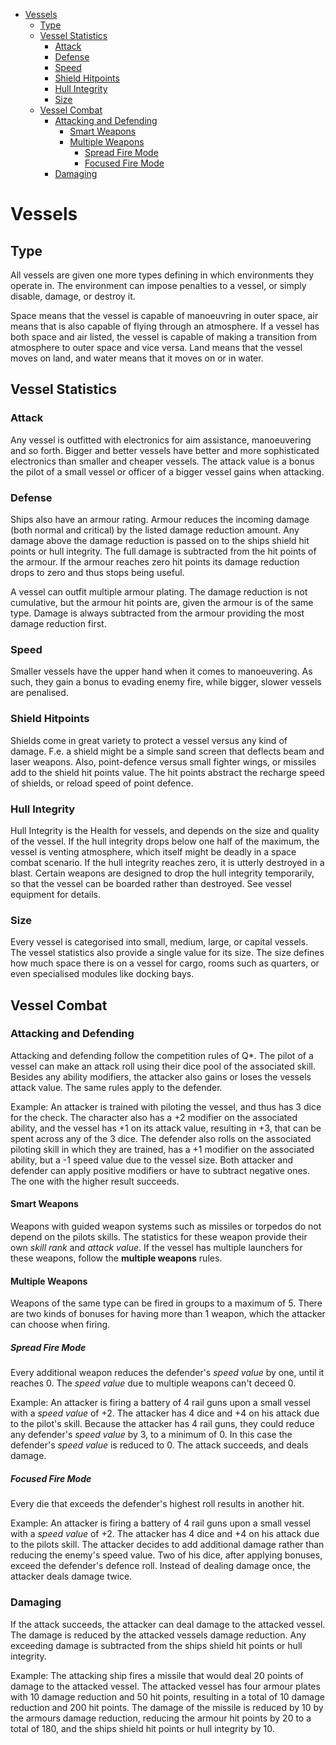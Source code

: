 <!-- TOC -->

- [Vessels](#vessels)
  - [Type](#type)
  - [Vessel Statistics](#vessel-statistics)
    - [Attack](#attack)
    - [Defense](#defense)
    - [Speed](#speed)
    - [Shield Hitpoints](#shield-hitpoints)
    - [Hull Integrity](#hull-integrity)
    - [Size](#size)
  - [Vessel Combat](#vessel-combat)
    - [Attacking and Defending](#attacking-and-defending)
      - [Smart Weapons](#smart-weapons)
      - [Multiple Weapons](#multiple-weapons)
        - [Spread Fire Mode](#spread-fire-mode)
        - [Focused Fire Mode](#focused-fire-mode)
    - [Damaging](#damaging)

<!-- /TOC -->

# Vessels

## Type

All vessels are given one more types defining in which environments they operate
in. The environment can impose penalties to a vessel, or simply disable, damage,
or destroy it.

Space means that the vessel is capable of manoeuvring in outer space, air means
that is also capable of flying through an atmosphere. If a vessel has both space
and air listed, the vessel is capable of making a transition from atmosphere to
outer space and vice versa. Land means that the vessel moves on land, and water
means that it moves on or in water.

## Vessel Statistics

### Attack

Any vessel is outfitted with electronics for aim assistance, manoeuvering and so
forth. Bigger and better vessels have better and more sophisticated electronics
than smaller and cheaper vessels. The attack value is a bonus the pilot of a
small vessel or officer of a bigger vessel gains when attacking.

### Defense

Ships also have an armour rating. Armour reduces the incoming damage (both
normal and critical) by the listed damage reduction amount. Any damage above the
damage reduction is passed on to the ships shield hit points or hull integrity.
The full damage is subtracted from the hit points of the armour. If the armour
reaches zero hit points its damage reduction drops to zero and thus stops being
useful.

A vessel can outfit multiple armour plating. The damage reduction is not
cumulative, but the armour hit points are, given the armour is of the same type.
Damage is always subtracted from the armour providing the most damage reduction
first.

### Speed

Smaller vessels have the upper hand when it comes to manoeuvering. As such, they
gain a bonus to evading enemy fire, while bigger, slower vessels are penalised.

### Shield Hitpoints

Shields come in great variety to protect a vessel versus any kind of damage.
F.e. a shield might be a simple sand screen that deflects beam and laser
weapons. Also, point-defence versus small fighter wings, or missiles add to the
shield hit points value. The hit points abstract the recharge speed of shields,
or reload speed of point defence.

### Hull Integrity

Hull Integrity is the Health for vessels, and depends on the size and quality of
the vessel. If the hull integrity drops below one half of the maximum, the
vessel is venting atmosphere, which itself might be deadly in a space combat
scenario. If the hull integrity reaches zero, it is utterly destroyed in a
blast. Certain weapons are designed to drop the hull integrity temporarily, so
that the vessel can be boarded rather than destroyed. See vessel equipment for
details.

### Size

Every vessel is categorised into small, medium, large, or capital vessels. The
vessel statistics also provide a single value for its size. The size defines how
much space there is on a vessel for cargo, rooms such as quarters, or even
specialised modules like docking bays.

## Vessel Combat

### Attacking and Defending

Attacking and defending follow the competition rules of Q*. The pilot of a
vessel can make an attack roll using their dice pool of the associated skill.
Besides any ability modifiers, the attacker also gains or loses the vessels
attack value. The same rules apply to the defender.

Example: An attacker is trained with piloting the vessel, and thus has 3 dice
for the check. The character also has a +2 modifier on the associated ability,
and the vessel has +1 on its attack value, resulting in +3, that can be spent
across any of the 3 dice. The defender also rolls on the associated piloting
skill in which they are trained, has a +1 modifier on the associated ability,
but a -1 speed value due to the vessel size. Both attacker and defender can
apply positive modifiers or have to subtract negative ones. The one with the
higher result succeeds.

#### Smart Weapons

Weapons with guided weapon systems such as missiles or torpedos do not depend on
the pilots skills. The statistics for these weapon provide their own *skill
rank* and *attack value*. If the vessel has multiple launchers for these
weapons, follow the **multiple weapons** rules.

#### Multiple Weapons

Weapons of the same type can be fired in groups to a maximum of 5. There are two
kinds of bonuses for having more than 1 weapon, which the attacker can choose
when firing.

##### Spread Fire Mode

Every additional weapon reduces the defender's *speed value* by one, until it
reaches 0. The *speed value* due to multiple weapons can't deceed 0.

Example: An attacker is firing a battery of 4 rail guns upon a small vessel with
a *speed value* of +2. The attacker has 4 dice and +4 on his attack due to the
pilot's skill. Because the attacker has 4 rail guns, they could reduce any
defender's *speed value* by 3, to a minimum of 0. In this case the defender's
*speed value* is reduced to 0. The attack succeeds, and deals damage.

##### Focused Fire Mode

Every die that exceeds the defender's highest roll results in another hit.

Example: An attacker is firing a battery of 4 rail guns upon a small vessel with
a *speed value* of +2. The attacker has 4 dice and +4 on his attack due to the
pilots skill. The attacker decides to add additional damage rather than reducing
the enemy's speed value. Two of his dice, after applying bonuses, exceed the
defender's defence roll. Instead of dealing damage once, the attacker deals
damage twice.

### Damaging

If the attack succeeds, the attacker can deal damage to the attacked vessel. The
damage is reduced by the attacked vessels damage reduction. Any exceeding damage
is subtracted from the ships shield hit points or hull integrity.

Example: The attacking ship fires a missile that would deal 20 points of damage
to the attacked vessel. The attacked vessel has four armour plates with 10
damage reduction and 50 hit points, resulting in a total of 10 damage reduction
and 200 hit points. The damage of the missile is reduced by 10 by the armours
damage reduction, reducing the armour hit points by 20 to a total of 180, and
the ships shield hit points or hull integrity by 10.